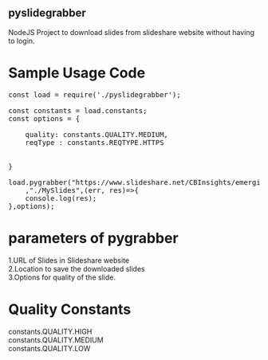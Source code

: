 ## pyslidegrabber
NodeJS Project to download slides from slideshare website without having to login.


# Sample Usage Code
<pre>
const load = require('./pyslidegrabber');

const constants = load.constants;
const options = {

	quality: constants.QUALITY.MEDIUM,
	reqType : constants.REQTYPE.HTTPS


}

load.pygrabber("https://www.slideshare.net/CBInsights/emerging-technology-trends-2017-intern-presentation-78641216"
	,"./MySlides",(err, res)=>{
	console.log(res);
},options);
</pre>

# parameters of pygrabber<br /> 
1.URL of Slides in Slideshare website  <br />
2.Location to save the downloaded slides <br />
3.Options for quality of the slide. <br />

# Quality Constants <br />
 constants.QUALITY.HIGH <br/>
 constants.QUALITY.MEDIUM <br/>
 constants.QUALITY.LOW
 
